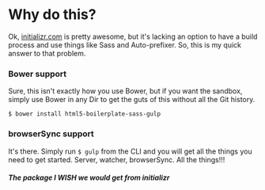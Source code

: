 # Why do this?

Ok, [initializr.com](http://www.initializr.com/) is pretty awesome, but it's lacking an option to have a build process and use things like Sass and Auto-prefixer. So, this is my quick answer to that problem.

### Bower support
Sure, this isn't exactly how you use Bower, but if you want the sandbox, simply use Bower in any Dir to get the guts of this without all the Git history.

```
$ bower install html5-boilerplate-sass-gulp
```

### browserSync support
It's there. Simply run `$ gulp` from the CLI and you will get all the things you need to get started. Server, watcher, browserSync. All the things!!!

##### The package I WISH we would get from initializr
